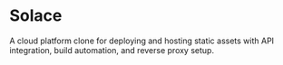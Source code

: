 # Solace
A cloud platform clone for deploying and hosting static assets with API integration, build automation, and reverse proxy setup.

